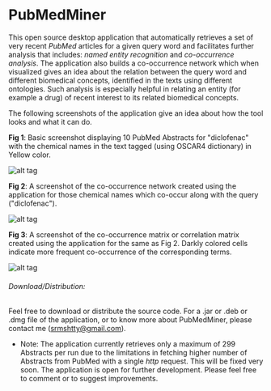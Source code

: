 PubMedMiner
=============

This open source desktop application that automatically retrieves a set of very recent *PubMed* articles for a given query word and facilitates further analysis that includes: *named entity recognition* and *co-occurrence analysis*. The application also builds a co-occurrence network which when visualized gives an idea about the relation between the query word and different biomedical concepts, identified in the texts using different ontologies. Such analysis is especially helpful in relating an entity (for example a drug) of recent interest to its related biomedical concepts.

The following screenshots of the application give an idea about how the tool looks and what it can do.

**Fig 1**: Basic screenshot displaying 10 PubMed Abstracts for "diclofenac" with the chemical names in the text tagged (using OSCAR4 dictionary) in Yellow color.

![alt tag](http://i57.tinypic.com/xqfdjs.jpg)

**Fig 2**: A screenshot of the co-occurrence network created using the application for those chemical names which co-occur along with the query ("diclofenac").

![alt tag](http://i57.tinypic.com/vgkbpj.jpg)

**Fig 3**: A screenshot of the co-occurrence matrix or correlation matrix created using the application for the same as Fig 2. Darkly colored cells indicate more frequent co-occurrence of the corresponding terms.

![alt tag](http://i62.tinypic.com/2jbjnye.jpg)

###### Download/Distribution:
Feel free to download or distribute the source code. For a .jar or .deb or .dmg file of the application, or to know more about PubMedMiner, please contact me (srmshtty@gmail.com).

* Note: The application currently retrieves only a maximum of 299 Abstracts per run due to the limitations in fetching higher number of Abstracts from PubMed with a single *http* request. This will be fixed very soon. The application is open for further development. Please feel free to comment or to suggest improvements.
